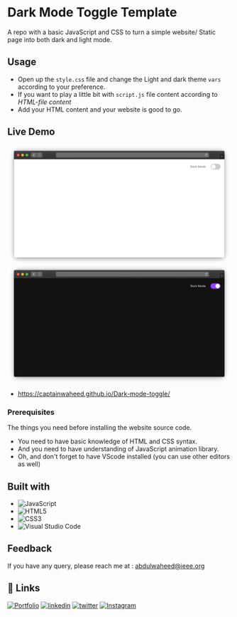 # Dark Mode Toggle Template

A repo with a basic JavaScript and CSS to turn a simple website/ Static page into both dark and light mode.

## Usage

- Open up the `style.css` file and change the Light and dark theme `vars` according to your preference.
- If you want to play a little bit with `script.js` file content according to _HTML-file content_
- Add your HTML content and your website is good to go.

## Live Demo

<div align="center" >
<img src="Preview-1.png" width="500px"/>
<img src="Preview-2.png" width="500px"/>
</div>

- https://captainwaheed.github.io/Dark-mode-toggle/

### Prerequisites

The things you need before installing the website source code.

- You need to have basic knowledge of HTML and CSS syntax.
- And you need to have understanding of JavaScript animation library.
- Oh, and don't forget to have VScode installed (you can use other editors as well)

## Built with

- ![JavaScript](https://img.shields.io/badge/javascript-%23323330.svg?style=for-the-badge&logo=javascript&logoColor=%23F7DF1E)
- ![HTML5](https://img.shields.io/badge/html5-%23E34F26.svg?style=for-the-badge&logo=html5&logoColor=white)
- ![CSS3](https://img.shields.io/badge/css3-%231572B6.svg?style=for-the-badge&logo=css3&logoColor=white)
- ![Visual Studio Code](https://img.shields.io/badge/Visual%20Studio%20Code-0078d7.svg?style=for-the-badge&logo=visual-studio-code&logoColor=white)

## Feedback

If you have any query, please reach me at : abdulwaheed@ieee.org

## 🔗 Links

[![Portfolio](https://img.shields.io/badge/Portfolio-%23000000.svg?style=for-the-badge&logo=firefox&logoColor=#FF7139)](https://captainwaheed.github.io/)
[![linkedin](https://img.shields.io/badge/linkedin-0A66C2?style=for-the-badge&logo=linkedin&logoColor=white)](https://www.linkedin.com/in/abdul-waheed781/)
[![twitter](https://img.shields.io/badge/twitter-1DA1F2?style=for-the-badge&logo=twitter&logoColor=white)](https://twitter.com/captainWaheed43)
[![Instagram](https://img.shields.io/badge/Instagram-%23E4405F.svg?style=for-the-badge&logo=Instagram&logoColor=white)](https://www.instagram.com/captain_waheed_/)
